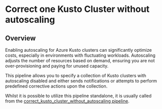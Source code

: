 # Correct one Kusto Cluster without autoscaling

## Overview

Enabling autoscaling for Azure Kusto clusters can significantly optimize costs, especially in environments with fluctuating workloads. Autoscaling adjusts the number of resources based on demand, ensuring you are not over-provisioning and paying for unused capacity.

This pipeline allows you to specify a collection of Kusto clusters with autoscaling disabled and either sends notifications or attempts to perform predefined corrective actions upon the collection.

Whilst it is possible to utilize this pipeline standalone, it is usually called from the [correct_kusto_cluster_without_autoscaling pipeline](https://hub.flowpipe.io/mods/turbot/azure_thrifty/pipelines/azure_thrifty.pipeline.correct_kusto_cluster_without_autoscaling).